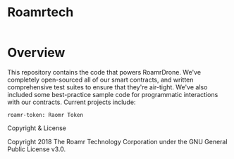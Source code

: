 # Roamrtech

<img href="https://pbs.twimg.com/profile_images/1036605621175545856/iW0RH0Wf_400x400.jpg">

# Overview

This repository contains the code that powers RoamrDrone. We've completely open-sourced all of our smart contracts, and written comprehensive test suites to ensure that they're air-tight. We've also included some best-practice sample code for programmatic interactions with our contracts. Current projects include:

    roamr-token: Raomr Token
   
Copyright & License

Copyright 2018 The Roamr Technology Corporation under the GNU General Public License v3.0.
